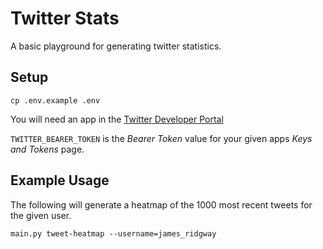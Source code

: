 # Twitter Stats

A basic playground for generating twitter statistics.

## Setup

    cp .env.example .env

You will need an app in the [Twitter Developer Portal](https://developer.twitter.com/en/portal/dashboard)

`TWITTER_BEARER_TOKEN` is the _Bearer Token_ value for your given apps _Keys and Tokens_ page.

## Example Usage

The following will generate a heatmap of the 1000 most recent tweets for the given user.

    main.py tweet-heatmap --username=james_ridgway

